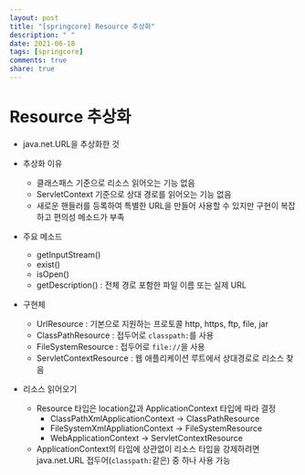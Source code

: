 ```yaml
---
layout: post
title: "[springcore] Resource 추상화"
description: " "
date: 2021-06-18
tags: [springcore]
comments: true
share: true
---
```


# Resource 추상화
- java.net.URL을 추상화한 것
- 추상화 이유
    - 클래스패스 기준으로 리소스 읽어오는 기능 없음
    - ServletContext 기준으로 상대 경로를 읽어오는 기능 없음
    - 새로운 핸들러를 등록하여 특별한 URL을 만들어 사용할 수 있지만 구현이 복잡하고 편의성 메소드가 부족

- 주요 메소드
    - getInputStream()
    - exist()
    - isOpen()
    - getDescription() : 전체 경로 포함한 파일 이름 또는 실제 URL

- 구현체
    - UrlResource : 기본으로 지원하는 프로토콜 http, https, ftp, file, jar
    - ClassPathResource : 접두어로 `classpath:`를 사용
    - FileSystemResource : 접두어로 `file://`을 사용
    - ServletContextResource : 웹 애플리케이션 루트에서 상대경로로 리소스 찾음

- 리소스 읽어오기
    - Resource 타입은 location값과 ApplicationContext 타입에 따라 결정
        - ClassPathXmlApplicationContext -> ClassPathResource
        - FileSystemXmlAppliationContext -> FileSystemResource
        - WebApplicationContext -> ServletContextResource
    - ApplicationContext의 타입에 상관없이 리소스 타입을 강제하려면 java.net.URL 접두어(`classpath:`같은) 중 하나 사용 가능
    